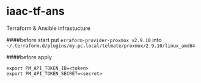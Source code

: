 # iaac-tf-ans
Terraform &amp; Ansible infrastucture


####before start
put `erraform-provider-proxmox_v2.9.10` into `~/.terraform.d/plugins/my.pc.local/telmate/proxmox/2.9.10/linux_amd64`

####before apply

```
export PM_API_TOKEN_ID=<token>
export PM_API_TOKEN_SECRET=<secret>
```

